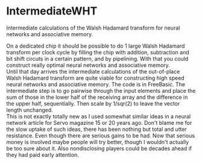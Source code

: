 # IntermediateWHT
Intermediate calculations of the Walsh Hadamard transform for neural networks and associative memory.

On a dedicated chip it should be possible to do 1 large Walsh Hadamard transform per clock cycle by filling the chip with addition, subtraction and bit shift circuts in a certain pattern, and by pipelining. With that you could construct really optimal neural networks and associative memory.  
Until that day arrives the intermediate calculations of the out-of-place Walsh Hadamard transform are quite viable for constructing high speed neural networks and associative memory.
The code is in FreeBasic.  The intermediate step is to go pairwise through the input elements and place the sum of those in the lower half of the receiving array and the difference in the upper half, sequentially.  Then scale by 1/sqr(2) to leave the vector length unchanged.  
This is not exactly totally new as I used somewhat similar ideas in a neural network article for Servo magazine 15 or 20 years ago.
Don't blame me for the slow uptake of such ideas, there has been nothing but total and utter resistance. Even though there are serious gains to be had.
Now that serious money is involved maybe people will try better, though I wouldn't actually be too sure about it. Also nondisclosing players could be decades ahead if they had paid early attention.
